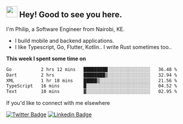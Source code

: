 <h2><img src="https://slackmojis.com/emojis/3643-cool-doge/download" width="30"/> Hey! Good to see you here.</h2>

<p>I'm Philip, a Software Engineer from Nairobi, KE. 

- I build mobile and backend applications.
- I like Typescript, Go, Flutter, Kotlin.. I write Rust sometimes too..</p>

**This week I spent some time on**
<!--START_SECTION:waka-->

```txt
Go           2 hrs 12 mins   █████████░░░░░░░░░░░░░░░░   36.48 %
Dart         2 hrs           ████████▒░░░░░░░░░░░░░░░░   32.94 %
XML          1 hr 18 mins    █████▒░░░░░░░░░░░░░░░░░░░   21.56 %
TypeScript   16 mins         █░░░░░░░░░░░░░░░░░░░░░░░░   04.52 %
Text         10 mins         ▓░░░░░░░░░░░░░░░░░░░░░░░░   02.95 %
```

<!--END_SECTION:waka-->

If you'd like to connect with me elsewhere

[![Twitter Badge](https://img.shields.io/badge/-Twitter-1ca0f1?style=flat-square&labelColor=1ca0f1&logo=twitter&logoColor=white&link=https://twitter.com/_diogorodrigues)](https://twitter.com/kimathiphil)  [![Linkedin Badge](https://img.shields.io/badge/-LinkedIn-blue?style=flat-square&logo=Linkedin&logoColor=white&link=https://www.linkedin.com/in/philip-kimathi-2604a9114/)](https://www.linkedin.com/in/philip-kimathi-2604a9114/)
